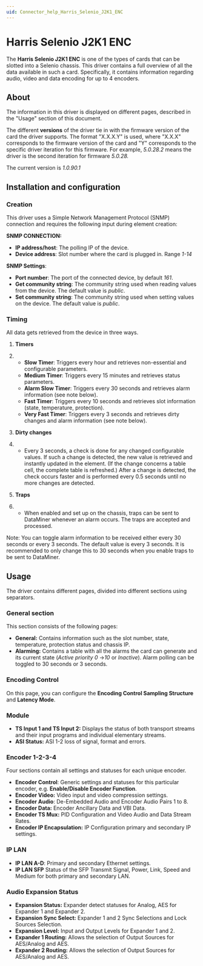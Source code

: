 ```yaml
---
uid: Connector_help_Harris_Selenio_J2K1_ENC
---
```


# Harris Selenio J2K1 ENC

The **Harris Selenio J2K1 ENC** is one of the types of cards that can be slotted into a Selenio chassis. This driver contains a full overview of all the data available in such a card. Specifically, it contains information regarding audio, video and data encoding for up to 4 encoders.

## About

The information in this driver is displayed on different pages, described in the "Usage" section of this document.

The different **versions** of the driver tie in with the firmware version of the card the driver supports. The format "X.X.X.Y" is used, where "X.X.X" corresponds to the firmware version of the card and "Y" corresponds to the specific driver iteration for this firmware. For example, *5.0.28.2* means the driver is the second iteration for firmware *5.0.28.*

The current version is *1.0.90.1*

## Installation and configuration

### Creation

This driver uses a Simple Network Management Protocol (SNMP) connection and requires the following input during element creation:

**SNMP CONNECTION:**

- **IP address/host**: The polling IP of the device.
- **Device address**: Slot number where the card is plugged in. Range *1-14*

**SNMP Settings**:

- **Port number**: The port of the connected device, by default *161*.
- **Get community string**: The community string used when reading values from the device. The default value is *public*.
- **Set community string**: The community string used when setting values on the device. The default value is *public*.

### Timing

All data gets retrieved from the device in three ways.

1.  **Timers**

2.  - **Slow Timer**: Triggers every hour and retrieves non-essential and configurable parameters.
    - **Medium Timer**: Triggers every 15 minutes and retrieves status parameters.
    - **Alarm Slow Timer**: Triggers every 30 seconds and retrieves alarm information (see note below).
    - **Fast Timer**: Triggers every 10 seconds and retrieves slot information (state, temperature, protection).
    - **Very Fast Timer**: Triggers every 3 seconds and retrieves dirty changes and alarm information (see note below).

3.  **Dirty changes**

4.  - Every 3 seconds, a check is done for any changed configurable values. If such a change is detected, the new value is retrieved and instantly updated in the element. (If the change concerns a table cell, the complete table is refreshed.) After a change is detected, the check occurs faster and is performed every 0.5 seconds until no more changes are detected.

5.  **Traps**

6.  - When enabled and set up on the chassis, traps can be sent to DataMiner whenever an alarm occurs. The traps are accepted and processed.

Note: You can toggle alarm information to be received either every 30 seconds or every 3 seconds. The default value is every 3 seconds. It is recommended to only change this to 30 seconds when you enable traps to be sent to DataMiner.

## Usage

The driver contains different pages, divided into different sections using separators.

### General section

This section consists of the following pages:

- **General:** Contains information such as the slot number, state, temperature, protection status and chassis IP.
- **Alarming:** Contains a table with all the alarms the card can generate and its current state (*Active priority 0* -\>*10* or *Inactive*). Alarm polling can be toggled to 30 seconds or 3 seconds.

### Encoding Control

On this page, you can configure the **Encoding Control Sampling Structure** and **Latency Mode**.

### Module

- **TS Input 1 and TS Input 2:** Displays the status of both transport streams and their input programs and individual elementary streams.
- **ASI Status:** ASI 1-2 loss of signal, format and errors.

### Encoder 1-2-3-4

Four sections contain all settings and statuses for each unique encoder.

- **Encoder Control**: Generic settings and statuses for this particular encoder, e.g. **Enable/Disable Encoder Function**.
- **Encoder Video:** Video input and video compression settings.
- **Encoder Audio**: De-Embedded Audio and Encoder Audio Pairs 1 to 8.
- **Encoder Data:** Encoder Ancillary Data and VBI Data.
- **Encoder TS Mux:** PID Configuration and Video Audio and Data Stream Rates.
- **Encoder IP Encapsulation:** IP Configuration primary and secondary IP settings.

### IP LAN

- **IP LAN A-D**: Primary and secondary Ethernet settings.
- **IP LAN SFP** Status of the SFP Transmit Signal, Power, Link, Speed and Medium for both primary and secondary LAN.

### Audio Expansion Status

- **Expansion Status:** Expander detect statuses for Analog, AES for Expander 1 and Expander 2.
- **Expansion Sync Select:** Expander 1 and 2 Sync Selections and Lock Sources Selection.
- **Expansion Level:** Input and Output Levels for Expander 1 and 2.
- **Expander 1 Routing:** Allows the selection of Output Sources for AES/Analog and AES.
- **Expander 2 Routing:** Allows the selection of Output Sources for AES/Analog and AES.
